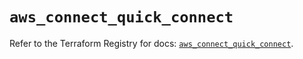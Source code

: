 # `aws_connect_quick_connect`

Refer to the Terraform Registry for docs: [`aws_connect_quick_connect`](https://registry.terraform.io/providers/hashicorp/aws/4.67.0/docs/resources/connect_quick_connect).
